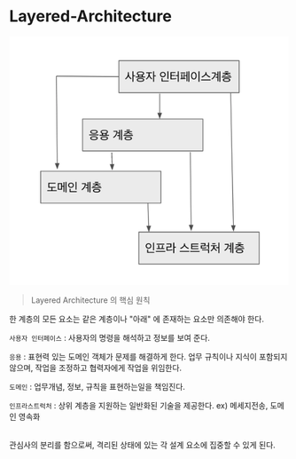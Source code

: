 # Layered-Architecture

![Untitled](Layered-Architecture%2024132ee60e824e98b3829b524553d01c/Untitled.png)

> Layered Architecture 의 핵심 원칙
> 

한 계층의 모든 요소는 같은 계층이나 "아래" 에 존재하는 요소만 의존해야 한다.

`사용자 인터페이스` : 사용자의 명령을 해석하고 정보를 보여 준다.

`응용` : 표현력 있는 도메인 객체가 문제를 해결하게 한다. 업무 규칙이나 지식이 포함되지 않으며, 작업을 조정하고 협력자에게 작업을 위임한다.

`도메인` : 업무개념, 정보, 규칙을 표현하는일을 책임진다.

`인프라스트럭처` : 상위 계층을 지원하는 일반화된 기술을 제공한다.
ex) 메세지전송, 도메인 영속화

<br>
관심사의 분리를 함으로써, 격리된 상태에 있는 각 설계 요소에 집중할 수 있게 된다.
